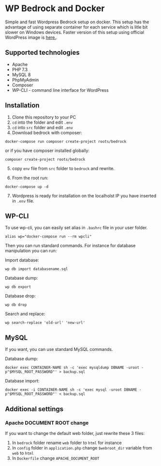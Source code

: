 # WP Bedrock and Docker
Simple and fast Wordpress Bedrock setup on docker. This setup has the advantage of using separate container for each service which is litle bit slower on Windows devices. Faster version of this setup using official WordPress image is [here.](https://github.com/trenccan777/wordpress-bedrock-docker-boilerplate/). 

## Supported technologies
- Apache 
- PHP 7.3
- MySQL 8
- PhpMyAdmin
- Composer
- WP-CLI - command line interface for WordPress

## Installation

1. Clone this repository to your PC
2. `cd` into the folder and edit `.env` 
3. `cd` into  `src` folder and edit `.env`
4. Download bedrock with composer:

```
docker-compose run composer create-project roots/bedrock
````
or if you have composer installed globally:

```
composer create-project roots/bedrock
```

5. copy `env` file from `src` folder to `bedrock` and rewrite. 

6. From the root run:
```
docker-compose up -d
```

7. Wordpress is ready for installation on the localholst IP you have inserted in `.env` file.

## WP-CLI

To use wp-cli, you can easily set alias in `.bashrc` file in your user folder. 

```
alias wp="docker-compose run --rm wpcli"
```

Then you can run standard commands. For instance for database manipulation you can run:

Import database:
``` 
wp db import databasename.sql
```

Database dump:

```
wp db export
```

Database drop:

```
wp db drop
```

Search and replace:

```
wp search-replace 'old-url' 'new-url'
```

## MySQL

If you want, you can use standard MySQL commands. 

Database dump:

```
docker exec CONTAINER-NAME sh -c 'exec mysqldump DBNAME -uroot -p"$MYSQL_ROOT_PASSWORD"' > backup.sql
```

Database import:

```
docker exec -i CONTAINER-NAME sh -c 'exec mysql -uroot DBNAME -p"$MYSQL_ROOT_PASSWORD"' < backup.sql
```

## Additional settings

### Apache DOCUMENT ROOT change

If you want to change the default web folder, just rewrite these 3 files:

1. In `bedrock` folder rename `web` folder to  `html` for instance
2. In `config` folder in `application.php` change `$webroot_dir` variable from `web` to `html`
3. In `Dockerfile` change `APACHE_DOCUMENT_ROOT`


